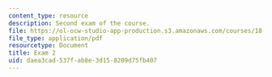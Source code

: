 ```yaml
---
content_type: resource
description: Second exam of the course.
file: https://ol-ocw-studio-app-production.s3.amazonaws.com/courses/18-01-single-variable-calculus-fall-2006/daea3cad537fab8e3d158209d75fb407_exam2.pdf
file_type: application/pdf
resourcetype: Document
title: Exam 2
uid: daea3cad-537f-ab8e-3d15-8209d75fb407
---
```


